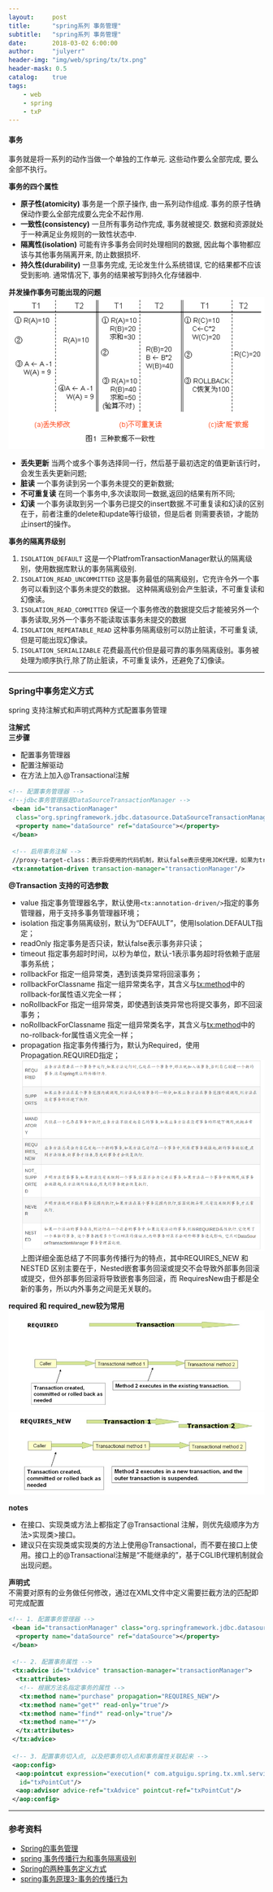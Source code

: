 ```yaml
---
layout:     post
title:      "spring系列 事务管理"
subtitle:   "spring系列 事务管理"
date:       2018-03-02 6:00:00
author:     "julyerr"
header-img: "img/web/spring/tx/tx.png"
header-mask: 0.5
catalog:    true
tags:
    - web
    - spring
    - txP
---
```


#### 事务

事务就是将一系列的动作当做一个单独的工作单元. 这些动作要么全部完成, 要么全部不执行。<br>

**事务的四个属性**<br>

- **原子性(atomicity)** 事务是一个原子操作, 由一系列动作组成. 事务的原子性确保动作要么全部完成要么完全不起作用.
- **一致性(consistency)** 一旦所有事务动作完成, 事务就被提交. 数据和资源就处于一种满足业务规则的一致性状态中.
- **隔离性(isolation)** 可能有许多事务会同时处理相同的数据, 因此每个事物都应该与其他事务隔离开来, 防止数据损坏.
- **持久性(durability)** 一旦事务完成, 无论发生什么系统错误, 它的结果都不应该受到影响. 通常情况下, 事务的结果被写到持久化存储器中.<br>

**并发操作事务可能出现的问题**<br>
![](/img/web/spring/tx/concurrent-problems.png)

- **丢失更新** 当两个或多个事务选择同一行，然后基于最初选定的值更新该行时，会发生丢失更新问题;
- **脏读** 一个事务读到另一个事务未提交的更新数据;
- **不可重复读** 在同一个事务中,多次读取同一数据,返回的结果有所不同;
- **幻读** 一个事务读取到另一个事务已提交的insert数据.不可重复读和幻读的区别在于，前者注重的delete和update等行级锁，但是后者
则需要表锁，才能防止insert的操作。<br>

**事务的隔离界级别**

1. `ISOLATION_DEFAULT` 这是一个PlatfromTransactionManager默认的隔离级别，使用数据库默认的事务隔离级别.
2. `ISOLATION_READ_UNCOMMITTED` 这是事务最低的隔离级别，它充许令外一个事务可以看到这个事务未提交的数据。
  这种隔离级别会产生脏读，不可重复读和幻像读。
3. `ISOLATION_READ_COMMITTED` 保证一个事务修改的数据提交后才能被另外一个事务读取,另外一个事务不能读取该事务未提交的数据
4. `ISOLATION_REPEATABLE_READ` 这种事务隔离级别可以防止脏读，不可重复读,但是可能出现幻像读。
5. `ISOLATION_SERIALIZABLE` 花费最高代价但是最可靠的事务隔离级别。事务被处理为顺序执行,除了防止脏读，不可重复读外，还避免了幻像读。

---
### Spring中事务定义方式
spring 支持注解式和声明式两种方式配置事务管理<br>

**注解式**<br>
**三步骤**

- 配置事务管理器
- 配置注解驱动
- 在方法上加入@Transactional注解

```xml
<!-- 配置事务管理器 -->
<!--jdbc事务管理器是DataSourceTransactionManager -->
 <bean id="transactionManager" 
  class="org.springframework.jdbc.datasource.DataSourceTransactionManager">
  <property name="dataSource" ref="dataSource"></property>
 </bean>
  
 <!-- 启用事务注解 -->
 //proxy-target-class：表示将使用的代码机制，默认false表示使用JDK代理，如果为true将使用CGLIB代理
 <tx:annotation-driven transaction-manager="transactionManager"/>
```


**@Transaction 支持的可选参数**<br>

- value 指定事务管理器名字，默认使用`<tx:annotation-driven/>`指定的事务管理器，用于支持多事务管理器环境；
- isolation 指定事务隔离级别，默认为“DEFAULT”，使用Isolation.DEFAULT指定；
- readOnly 指定事务是否只读，默认false表示事务非只读；
- timeout 指定事务超时时间，以秒为单位，默认-1表示事务超时将依赖于底层事务系统；
- rollbackFor 指定一组异常类，遇到该类异常将回滚事务；
- rollbackForClassname 指定一组异常类名字，其含义与<tx:method>中的rollback-for属性语义完全一样；
- noRollbackFor 指定一组异常类，即使遇到该类异常也将提交事务，即不回滚事务；
- noRollbackForClassname 指定一组异常类名字，其含义与<tx:method>中的no-rollback-for属性语义完全一样；
- propagation 指定事务传播行为，默认为Required，使用Propagation.REQUIRED指定；
![](/img/web/spring/tx/progation-ways.png)	
上图详细全面总结了不同事务传播行为的特点，其中REQUIRES_NEW 和  NESTED	区别主要在于，Nested嵌套事务回滚或提交不会导致外部事务回滚或提交，但外部事务回滚将导致嵌套事务回滚，而 RequiresNew由于都是全新的事务，所以内外事务之间是无关联的。<br>

**required 和 required_new较为常用**
![](/img/web/spring/tx/required.jpg)
![](/img/web/spring/tx/required_new.jpg)

**notes**<br>

- 在接口、实现类或方法上都指定了@Transactional 注解，则优先级顺序为方法>实现类>接口。
- 建议只在实现类或实现类的方法上使用@Transactional，而不要在接口上使用。接口上的@Transactional注解是“不能继承的”，基于CGLIB代理机制就会出现问题。

**声明式**<br>
不需要对原有的业务做任何修改，通过在XML文件中定义需要拦截方法的匹配即可完成配置
```xml
<!-- 1. 配置事务管理器 -->
 <bean id="transactionManager" class="org.springframework.jdbc.datasource.DataSourceTransactionManager">
  <property name="dataSource" ref="dataSource"></property>
 </bean>
  
 <!-- 2. 配置事务属性 -->
 <tx:advice id="txAdvice" transaction-manager="transactionManager">
  <tx:attributes>
   <!-- 根据方法名指定事务的属性 -->
   <tx:method name="purchase" propagation="REQUIRES_NEW"/>
   <tx:method name="get*" read-only="true"/>
   <tx:method name="find*" read-only="true"/>
   <tx:method name="*"/>
  </tx:attributes>
 </tx:advice>
  
 <!-- 3. 配置事务切入点, 以及把事务切入点和事务属性关联起来 -->
 <aop:config>
  <aop:pointcut expression="execution(* com.atguigu.spring.tx.xml.service.*.*(..))" 
   id="txPointCut"/>
  <aop:advisor advice-ref="txAdvice" pointcut-ref="txPointCut"/> 
 </aop:config>
```


---
### 参考资料
- [Spring的事务管理](http://blog.51cto.com/s5650326/1718126)
- [spring 事务传播行为和事务隔离级别](http://blog.csdn.net/yujin753/article/details/42242297)
- [Spring的两种事务定义方式](http://blog.csdn.net/heyutao007/article/details/51746394)
- [spring事务原理3-事务的传播行为](http://sqtds.github.io/2014/06/09/2014/spring-tx3/)